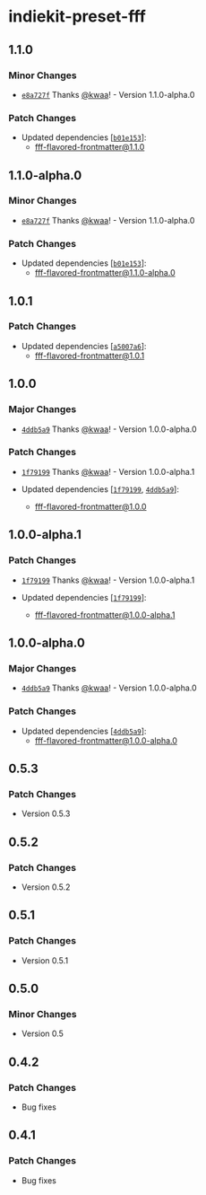 # indiekit-preset-fff

## 1.1.0

### Minor Changes

- [`e8a727f`](https://github.com/importantimport/fff/commit/e8a727fcd0bf8a4a21b2b0b8b18234beffccbfbe) Thanks [@kwaa](https://github.com/kwaa)! - Version 1.1.0-alpha.0

### Patch Changes

- Updated dependencies [[`b01e153`](https://github.com/importantimport/fff/commit/b01e1538195c501ade2d96c32b860e19e9a8df54)]:
  - fff-flavored-frontmatter@1.1.0

## 1.1.0-alpha.0

### Minor Changes

- [`e8a727f`](https://github.com/importantimport/fff/commit/e8a727fcd0bf8a4a21b2b0b8b18234beffccbfbe) Thanks [@kwaa](https://github.com/kwaa)! - Version 1.1.0-alpha.0

### Patch Changes

- Updated dependencies [[`b01e153`](https://github.com/importantimport/fff/commit/b01e1538195c501ade2d96c32b860e19e9a8df54)]:
  - fff-flavored-frontmatter@1.1.0-alpha.0

## 1.0.1

### Patch Changes

- Updated dependencies [[`a5007a6`](https://github.com/importantimport/fff/commit/a5007a640af3f52ea165764bcdbf7cee02e6fc42)]:
  - fff-flavored-frontmatter@1.0.1

## 1.0.0

### Major Changes

- [`4ddb5a9`](https://github.com/importantimport/fff/commit/4ddb5a98b09e51a1bce688a5766e6da6b9912f9c) Thanks [@kwaa](https://github.com/kwaa)! - Version 1.0.0-alpha.0

### Patch Changes

- [`1f79199`](https://github.com/importantimport/fff/commit/1f79199352cb33554b8bdef19c0dee96d2f61320) Thanks [@kwaa](https://github.com/kwaa)! - Version 1.0.0-alpha.1

- Updated dependencies [[`1f79199`](https://github.com/importantimport/fff/commit/1f79199352cb33554b8bdef19c0dee96d2f61320), [`4ddb5a9`](https://github.com/importantimport/fff/commit/4ddb5a98b09e51a1bce688a5766e6da6b9912f9c)]:
  - fff-flavored-frontmatter@1.0.0

## 1.0.0-alpha.1

### Patch Changes

- [`1f79199`](https://github.com/importantimport/fff/commit/1f79199352cb33554b8bdef19c0dee96d2f61320) Thanks [@kwaa](https://github.com/kwaa)! - Version 1.0.0-alpha.1

- Updated dependencies [[`1f79199`](https://github.com/importantimport/fff/commit/1f79199352cb33554b8bdef19c0dee96d2f61320)]:
  - fff-flavored-frontmatter@1.0.0-alpha.1

## 1.0.0-alpha.0

### Major Changes

- [`4ddb5a9`](https://github.com/importantimport/fff/commit/4ddb5a98b09e51a1bce688a5766e6da6b9912f9c) Thanks [@kwaa](https://github.com/kwaa)! - Version 1.0.0-alpha.0

### Patch Changes

- Updated dependencies [[`4ddb5a9`](https://github.com/importantimport/fff/commit/4ddb5a98b09e51a1bce688a5766e6da6b9912f9c)]:
  - fff-flavored-frontmatter@1.0.0-alpha.0

## 0.5.3

### Patch Changes

- Version 0.5.3

## 0.5.2

### Patch Changes

- Version 0.5.2

## 0.5.1

### Patch Changes

- Version 0.5.1

## 0.5.0

### Minor Changes

- Version 0.5

## 0.4.2

### Patch Changes

- Bug fixes

## 0.4.1

### Patch Changes

- Bug fixes
